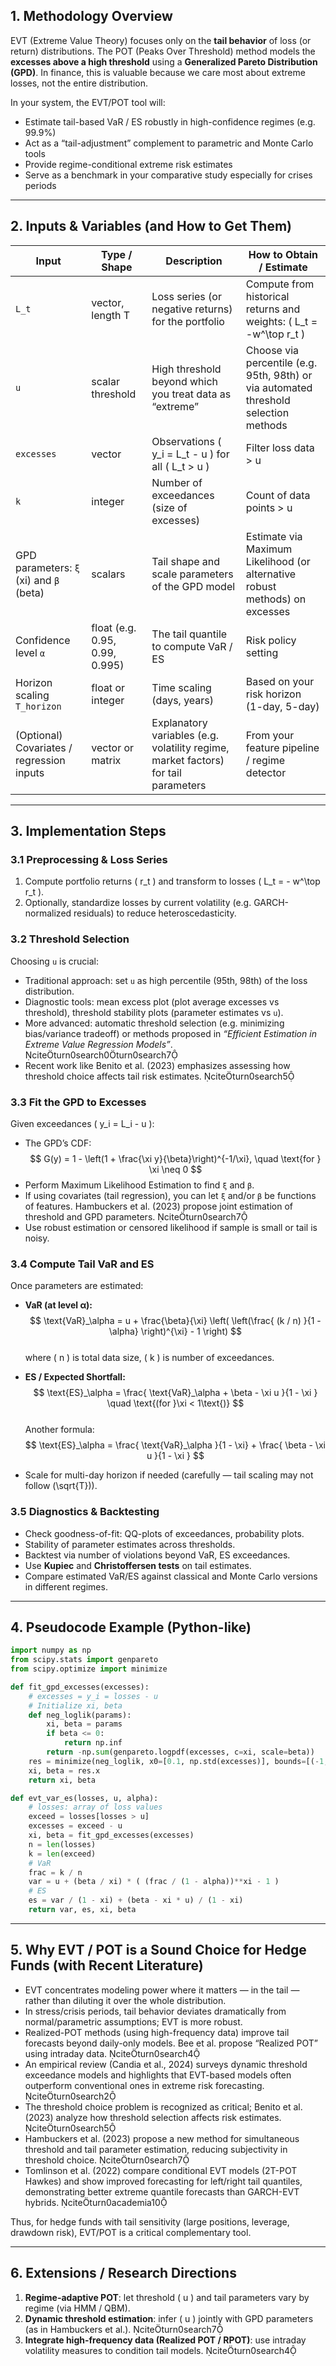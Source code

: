 ## 1. Methodology Overview

EVT (Extreme Value Theory) focuses only on the **tail behavior** of loss (or return) distributions. The POT (Peaks Over Threshold) method models the **excesses above a high threshold** using a **Generalized Pareto Distribution (GPD)**. In finance, this is valuable because we care most about extreme losses, not the entire distribution.

In your system, the EVT/POT tool will:
- Estimate tail-based VaR / ES robustly in high-confidence regimes (e.g. 99.9%)  
- Act as a “tail-adjustment” complement to parametric and Monte Carlo tools  
- Provide regime-conditional extreme risk estimates  
- Serve as a benchmark in your comparative study especially for crises periods  

---

## 2. Inputs & Variables (and How to Get Them)

| Input | Type / Shape | Description | How to Obtain / Estimate |
|---|---|-----------------------|---------------------------|
| `L_t` | vector, length T | Loss series (or negative returns) for the portfolio | Compute from historical returns and weights: \( L_t = -w^\top r_t \) |
| `u` | scalar threshold | High threshold beyond which you treat data as “extreme” | Choose via percentile (e.g. 95th, 98th) or via automated threshold selection methods |
| `excesses` | vector | Observations \( y_i = L_t - u \) for all \( L_t > u \) | Filter loss data > u |
| `k` | integer | Number of exceedances (size of excesses) | Count of data points > u |
| GPD parameters: `ξ` (xi) and `β` (beta) | scalars | Tail shape and scale parameters of the GPD model | Estimate via Maximum Likelihood (or alternative robust methods) on excesses |
| Confidence level `α` | float (e.g. 0.95, 0.99, 0.995) | The tail quantile to compute VaR / ES | Risk policy setting |
| Horizon scaling `T_horizon` | float or integer | Time scaling (days, years) | Based on your risk horizon (1-day, 5-day) |
| (Optional) Covariates / regression inputs | vector or matrix | Explanatory variables (e.g. volatility regime, market factors) for tail parameters | From your feature pipeline / regime detector |

---

## 3. Implementation Steps

### 3.1 Preprocessing & Loss Series

1. Compute portfolio returns \( r_t \) and transform to losses \( L_t = - w^\top r_t \).  
2. Optionally, standardize losses by current volatility (e.g. GARCH-normalized residuals) to reduce heteroscedasticity.

### 3.2 Threshold Selection

Choosing `u` is crucial:

- Traditional approach: set `u` as high percentile (95th, 98th) of the loss distribution.  
- Diagnostic tools: mean excess plot (plot average excesses vs threshold), threshold stability plots (parameter estimates vs `u`).  
- More advanced: automatic threshold selection (e.g. minimizing bias/variance tradeoff) or methods proposed in *“Efficient Estimation in Extreme Value Regression Models”*. citeturn0search0turn0search7  
- Recent work like Benito et al. (2023) emphasizes assessing how threshold choice affects tail risk estimates. citeturn0search5  

### 3.3 Fit the GPD to Excesses

Given exceedances \( y_i = L_i - u \):

- The GPD’s CDF:  
  $$
  G(y) = 1 - \left(1 + \frac{\xi y}{\beta}\right)^{-1/\xi}, \quad \text{for } \xi \neq 0  
  $$
- Perform Maximum Likelihood Estimation to find `ξ` and `β`.  
- If using covariates (tail regression), you can let `ξ` and/or `β` be functions of features. Hambuckers et al. (2023) propose joint estimation of threshold and GPD parameters. citeturn0search7  
- Use robust estimation or censored likelihood if sample is small or tail is noisy.

### 3.4 Compute Tail VaR and ES

Once parameters are estimated:

- **VaR (at level α):**  
  $$
  \text{VaR}_\alpha = u + \frac{\beta}{\xi} \left( \left(\frac{ (k / n) }{1 - \alpha} \right)^{\xi} - 1 \right)
  $$  
  where \( n \) is total data size, \( k \) is number of exceedances.

- **ES / Expected Shortfall:**  
  $$
  \text{ES}_\alpha = \frac{ \text{VaR}_\alpha + \beta - \xi u }{1 - \xi } \quad \text{(for }\xi < 1\text{)}
  $$  
  Another formula:  
  $$
  \text{ES}_\alpha = \frac{ \text{VaR}_\alpha }{1 - \xi} + \frac{ \beta - \xi u }{1 - \xi }
  $$    

- Scale for multi-day horizon if needed (carefully — tail scaling may not follow \(\sqrt{T}\)).

### 3.5 Diagnostics & Backtesting

- Check goodness-of-fit: QQ-plots of exceedances, probability plots.  
- Stability of parameter estimates across thresholds.  
- Backtest via number of violations beyond VaR, ES exceedances.  
- Use **Kupiec** and **Christoffersen tests** on tail estimates.  
- Compare estimated VaR/ES against classical and Monte Carlo versions in different regimes.

---

## 4. Pseudocode Example (Python-like)

```python
import numpy as np
from scipy.stats import genpareto
from scipy.optimize import minimize

def fit_gpd_excesses(excesses):
    # excesses = y_i = losses - u
    # Initialize xi, beta
    def neg_loglik(params):
        xi, beta = params
        if beta <= 0:
            return np.inf
        return -np.sum(genpareto.logpdf(excesses, c=xi, scale=beta))
    res = minimize(neg_loglik, x0=[0.1, np.std(excesses)], bounds=[(-1,2), (1e-6, None)])
    xi, beta = res.x
    return xi, beta

def evt_var_es(losses, u, alpha):
    # losses: array of loss values
    exceed = losses[losses > u]
    excesses = exceed - u
    xi, beta = fit_gpd_excesses(excesses)
    n = len(losses)
    k = len(exceed)
    # VaR
    frac = k / n
    var = u + (beta / xi) * ( (frac / (1 - alpha))**xi - 1 )
    # ES
    es = var / (1 - xi) + (beta - xi * u) / (1 - xi)
    return var, es, xi, beta
```

---

## 5. Why EVT / POT is a Sound Choice for Hedge Funds (with Recent Literature)

- EVT concentrates modeling power where it matters — in the tail — rather than diluting it over the whole distribution.  
- In stress/crisis periods, tail behavior deviates dramatically from normal/parametric assumptions; EVT is more robust.  
- Realized-POT methods (using high-frequency data) improve tail forecasts beyond daily-only models. Bee et al. propose “Realized POT” using intraday data. citeturn0search4  
- An empirical review (Candia et al., 2024) surveys dynamic threshold exceedance models and highlights that EVT-based models often outperform conventional ones in extreme risk forecasting. citeturn0search2  
- The threshold choice problem is recognized as critical; Benito et al. (2023) analyze how threshold selection affects risk estimates. citeturn0search5  
- Hambuckers et al. (2023) propose a new method for simultaneous threshold and tail parameter estimation, reducing subjectivity in threshold choice. citeturn0search7  
- Tomlinson et al. (2022) compare conditional EVT models (2T-POT Hawkes) and show improved forecasting for left/right tail quantiles, demonstrating better extreme quantile forecasts than GARCH-EVT hybrids. citeturn0academia10  

Thus, for hedge funds with tail sensitivity (large positions, leverage, drawdown risk), EVT/POT is a critical complementary tool.

---

## 6. Extensions / Research Directions

1. **Regime-adaptive POT**: let threshold \( u \) and tail parameters vary by regime (via HMM / QBM).  
2. **Dynamic threshold estimation**: infer \( u \) jointly with GPD parameters (as in Hambuckers et al.). citeturn0search7  
3. **Integrate high-frequency data (Realized POT / RPOT)**: use intraday volatility measures to condition tail models. citeturn0search4  
